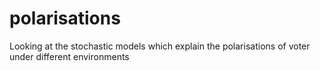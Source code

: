 # polarisations
Looking at the stochastic models which explain the polarisations of voter under different environments
